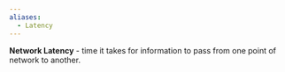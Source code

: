 ```yaml
---
aliases:
  - Latency
---
```

**Network Latency** - time it takes for information to pass from one point of network to another.
